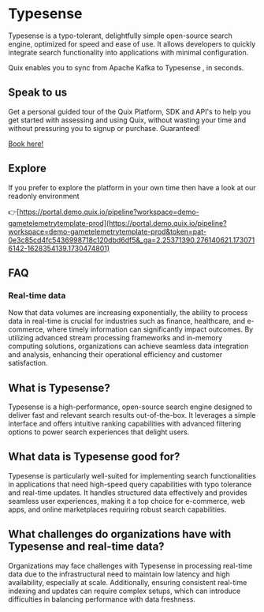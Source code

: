 <!-- START MARKDOWN -->
<!--[tech-name]-->
# Typesense

<!--[blurb-about-tech]-->
Typesense is a typo-tolerant, delightfully simple open-source search engine, optimized for speed and ease of use. It allows developers to quickly integrate search functionality into applications with minimal configuration.

Quix enables you to sync from Apache Kafka <span id="to_or_from">to</span> <span id="techname">Typesense</span> , in seconds.

## Speak to us

Get a personal guided tour of the Quix Platform, SDK and API's to help you get started with assessing and using Quix, without wasting your time and without pressuring you to signup or purchase. Guaranteed!

[Book here!](https://share.hsforms.com/1iW0TmZzKQMChk0lxd_tGiw4yjw2?__hstc=175542013.19c333c2ae8002be5fbc6a17a447e442.1730474801833.1730474801833.1730716142494.2&__hssc=175542013.2.1730716142494&__hsfp=3927774151)


## Explore

If you prefer to explore the platform in your own time then have a look at our readonly environment

👉[https://portal.demo.quix.io/pipeline?workspace=demo-gametelemetrytemplate-prod](https://portal.demo.quix.io/pipeline?workspace=demo-gametelemetrytemplate-prod&token=pat-0e3c85cd4fc5436998718c120dbd6df5&_ga=2.25371390.276140621.1730716142-1628354139.1730474801)


## FAQ

### Real-time data

Now that data volumes are increasing exponentially, the ability to process data in real-time is crucial for industries such as finance, healthcare, and e-commerce, where timely information can significantly impact outcomes. By utilizing advanced stream processing frameworks and in-memory computing solutions, organizations can achieve seamless data integration and analysis, enhancing their operational efficiency and customer satisfaction.

## What is <span id="techname">Typesense</span>?

<!--[tech-seo-text]-->
Typesense is a high-performance, open-source search engine designed to deliver fast and relevant search results out-of-the-box. It leverages a simple interface and offers intuitive ranking capabilities with advanced filtering options to power search experiences that delight users.

## What data is <span id="techname">Typesense</span> good for?

<!--[tech-data-seo-text]-->
Typesense is particularly well-suited for implementing search functionalities in applications that need high-speed query capabilities with typo tolerance and real-time updates. It handles structured data effectively and provides seamless user experiences, making it a top choice for e-commerce, web apps, and online marketplaces requiring robust search capabilities.

## What challenges do organizations have with <span id="techname">Typesense</span> and real-time data?

<!--[tech-challenges-seo-text]-->
Organizations may face challenges with Typesense in processing real-time data due to the infrastructural need to maintain low latency and high availability, especially at scale. Additionally, ensuring consistent real-time indexing and updates can require complex setups, which can introduce difficulties in balancing performance with data freshness.
<!-- END MARKDOWN -->